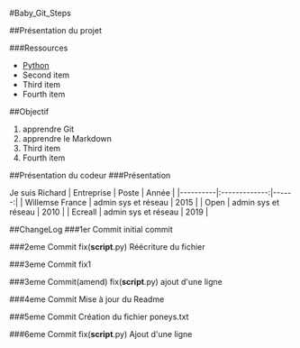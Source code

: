 #Baby_Git_Steps

##Présentation du projet

###Ressources
- [Python](https://www.python.org)
- Second item
- Third item
- Fourth item 

##Objectif
1. apprendre Git
2. apprendre le Markdown
3. Third item
4. Fourth item 

##Présentation du codeur
###Présentation

Je suis Richard
| Entreprise   |  Poste    |  Année |
|----------|:-------------:|------:|
| Willemse France |  admin sys et réseau | 2015 |
| Open |    admin sys et réseau  |   2010 |
| Ecreall |  admin sys et réseau |    2019 |

##ChangeLog
###1er Commit
initial commit

###2eme Commit
fix(__script__.py) Réécriture du fichier

###3eme Commit
fix1

###3eme Commit(amend)
fix(__script__.py) ajout d'une ligne

###4eme Commit
Mise à jour du Readme


###5eme Commit
Création du fichier poneys.txt

###6eme Commit
fix(__script__.py) Ajout d'une ligne

